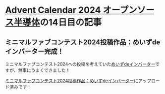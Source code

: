 # [Advent Calendar 2024 オープンソース半導体](https://qiita.com/advent-calendar/2024/osssilicon)の14日目の記事
## ミニマルファブコンテスト2024投稿作品：めいずdeインバーター完成！
ミニマルファブコンテスト2024への投稿を考えていた[めいずdeインバーター](https://ishi-kai.org/contest/minimalfab/2024/10/20/contest_minimalfab2024_ISHI-KAI.html)ですが、無事にうまくできました！  

[ミニマルファブコンテスト2024投稿作品：めいずdeインバーター](https://github.com/ishi-kai/minimalfab_contest_2024_maze_inverter)にアップロード済みです！
